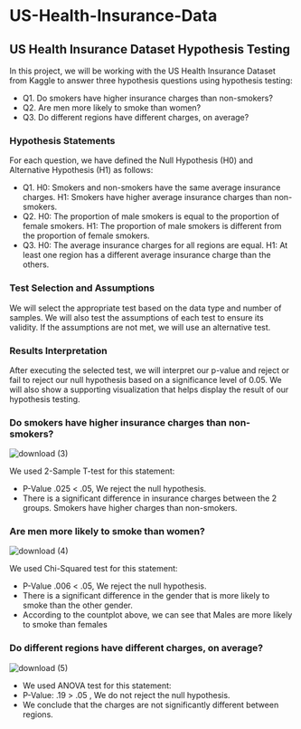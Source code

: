 # US-Health-Insurance-Data

## US Health Insurance Dataset Hypothesis Testing

In this project, we will be working with the US Health Insurance Dataset from Kaggle to answer three hypothesis questions using hypothesis testing:

- Q1. Do smokers have higher insurance charges than non-smokers?
- Q2. Are men more likely to smoke than women?
- Q3. Do different regions have different charges, on average?

### Hypothesis Statements

For each question, we have defined the Null Hypothesis (H0) and Alternative Hypothesis (H1) as follows:

- Q1. H0: Smokers and non-smokers have the same average insurance charges. H1: Smokers have higher average insurance charges than non-smokers.
- Q2. H0: The proportion of male smokers is equal to the proportion of female smokers. H1: The proportion of male smokers is different from the proportion of female smokers.
- Q3. H0: The average insurance charges for all regions are equal. H1: At least one region has a different average insurance charge than the others.

### Test Selection and Assumptions

We will select the appropriate test based on the data type and number of samples. We will also test the assumptions of each test to ensure its validity. If the assumptions are not met, we will use an alternative test. 

### Results Interpretation

After executing the selected test, we will interpret our p-value and reject or fail to reject our null hypothesis based on a significance level of 0.05. We will also show a supporting visualization that helps display the result of our hypothesis testing.

### Do smokers have higher insurance charges than non-smokers?
![download (3)](https://github.com/farisassallami/US-Health-Insurance-Data/assets/111199631/9c5d583e-cca0-4ac7-a3ab-07da74298c42)

We used 2-Sample T-test for this statement:
- P-Value .025 < .05, We reject the null hypothesis.
- There is a significant difference in insurance charges between the 2 groups.  Smokers have higher charges than non-smokers.

### Are men more likely to smoke than women?
![download (4)](https://github.com/farisassallami/US-Health-Insurance-Data/assets/111199631/2908695a-3659-4f1e-9f53-5f5935da0725)

We used Chi-Squared test for this statement:
- P-Value .006 < .05, We reject the null hypothesis.
- There is a significant difference in the gender that is more likely to smoke than the other gender.
- According to the countplot above, we can see that Males are more likely to smoke than females

### Do different regions have different charges, on average?
![download (5)](https://github.com/farisassallami/US-Health-Insurance-Data/assets/111199631/35a8215f-70d2-479d-b310-a299c0cc27c6)

- We used ANOVA test for this statement:
- P-Value: .19 > .05 , We do not reject the null hypothesis. 
- We conclude that the charges are not significantly different between regions.

